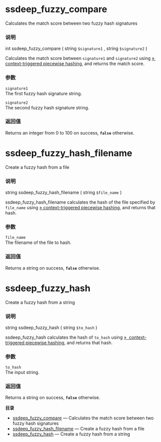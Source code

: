 ssdeep\_fuzzy\_compare
======================

Calculates the match score between two fuzzy hash signatures

### 说明

<span class="type">int</span> <span
class="methodname">ssdeep\_fuzzy\_compare</span> ( <span
class="methodparam"><span class="type">string</span>
`$signature1`</span> , <span class="methodparam"><span
class="type">string</span> `$signature2`</span> )

Calculates the match score between `signature1` and `signature2` using
<a href="http://dfrws.org/2006/proceedings/12-Kornblum.pdf" class="link external">»  context-triggered piecewise hashing</a>,
and returns the match score.

### 参数

`signature1`  
The first fuzzy hash signature string.

`signature2`  
The second fuzzy hash signature string.

### 返回值

Returns an integer from 0 to 100 on success, **`false`** otherwise.

ssdeep\_fuzzy\_hash\_filename
=============================

Create a fuzzy hash from a file

### 说明

<span class="type">string</span> <span
class="methodname">ssdeep\_fuzzy\_hash\_filename</span> ( <span
class="methodparam"><span class="type">string</span> `$file_name`</span>
)

<span class="function">ssdeep\_fuzzy\_hash\_filename</span> calculates
the hash of the file specified by `file_name` using
<a href="http://dfrws.org/2006/proceedings/12-Kornblum.pdf" class="link external">» context-triggered piecewise hashing</a>,
and returns that hash.

### 参数

`file_name`  
The filename of the file to hash.

### 返回值

Returns a string on success, **`false`** otherwise.

ssdeep\_fuzzy\_hash
===================

Create a fuzzy hash from a string

### 说明

<span class="type">string</span> <span
class="methodname">ssdeep\_fuzzy\_hash</span> ( <span
class="methodparam"><span class="type">string</span> `$to_hash`</span> )

<span class="function">ssdeep\_fuzzy\_hash</span> calculates the hash of
`to_hash` using
<a href="http://dfrws.org/2006/proceedings/12-Kornblum.pdf" class="link external">»  context-triggered piecewise hashing</a>,
and returns that hash.

### 参数

`to_hash`  
The input string.

### 返回值

Returns a string on success, **`false`** otherwise.

**目录**

-   [ssdeep\_fuzzy\_compare](/ref/ssdeep.html#ssdeep_fuzzy_compare) —
    Calculates the match score between two fuzzy hash signatures
-   [ssdeep\_fuzzy\_hash\_filename](/ref/ssdeep.html#ssdeep_fuzzy_hash_filename)
    — Create a fuzzy hash from a file
-   [ssdeep\_fuzzy\_hash](/ref/ssdeep.html#ssdeep_fuzzy_hash) — Create a
    fuzzy hash from a string
